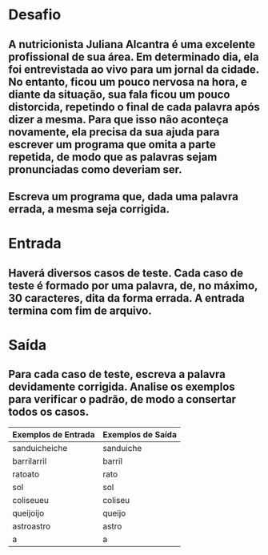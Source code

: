 # Desafio
## A nutricionista Juliana Alcantra é uma excelente profissional de sua área. Em determinado dia, ela foi entrevistada ao vivo para um jornal da cidade. No entanto, ficou um pouco nervosa na hora, e diante da situação, sua fala ficou um pouco distorcida, repetindo o final de cada palavra após dizer a mesma. Para que isso não aconteça novamente, ela precisa da sua ajuda para escrever um programa que omita a parte repetida, de modo que as palavras sejam pronunciadas como deveriam ser.
## Escreva um programa que, dada uma palavra errada, a mesma seja corrigida.

# Entrada
## Haverá diversos casos de teste. Cada caso de teste é formado por uma palavra, de, no máximo, 30 caracteres, dita da forma errada. A entrada termina com fim de arquivo.

# Saída
## Para cada caso de teste, escreva a palavra devidamente corrigida. Analise os exemplos para verificar o padrão, de modo a consertar todos os casos.


|Exemplos de Entrada    | Exemplos de Saída         |
|-----------------------|-------------------------- |
|sanduicheiche          | sanduiche                 |
|barrilarril            | barril                    |
|ratoato                | rato                      |
|sol                    | sol                       | 
|coliseueu              | coliseu                   |  
|queijoijo              | queijo                    |  
|astroastro             | astro                     |
|a                      | a                          |  
